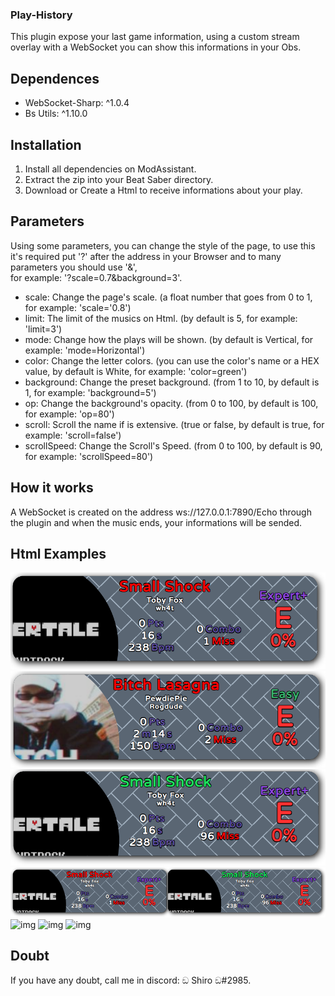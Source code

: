### Play-History
  This plugin expose your last game information, using a custom stream overlay with a WebSocket you can show this informations in your Obs. 

## Dependences
- WebSocket-Sharp: ^1.0.4
- Bs Utils: ^1.10.0

## Installation
  1. Install all dependencies on ModAssistant.
  2. Extract the zip into your Beat Saber directory.
  3. Download or Create a Html to receive informations about your play. 

## Parameters
  Using some parameters, you can change the style of the page, to use this it's required put '?' after the address in your Browser and to many parameters you should use '&',     
  for example: '?scale=0.7&background=3'. 
- scale: Change the page's scale. (a float number that goes from 0 to 1, for example: 'scale='0.8')
- limit: The limit of the musics on Html. (by default is 5, for example: 'limit=3')
- mode: Change how the plays will be shown. (by default is Vertical, for example: 'mode=Horizontal')
- color: Change the letter colors. (you can use the color's name or a HEX value, by default is White, for example: 'color=green')
- background: Change the preset background. (from 1 to 10, by default is 1, for example: 'background=5')
- op: Change the background's opacity. (from 0 to 100, by default is 100, for example: 'op=80')
- scroll: Scroll the name if is extensive. (true or false, by default is true, for example: 'scroll=false')
- scrollSpeed: Change the Scroll's Speed. (from 0 to 100, by default is 90, for example: 'scrollSpeed=80')

## How it works
  A WebSocket is created on the address ws://127.0.0.1:7890/Echo through the plugin and when the music ends, your informations will be sended.

## Html Examples
![img](https://github.com/PotetoShiro/Play-History/blob/main/Examples/1.png?raw=true)
![img](https://github.com/PotetoShiro/Play-History/blob/main/Examples/2.png?raw=true)
![img](https://github.com/PotetoShiro/Play-History/blob/main/Examples/3.png?raw=true)
![img](https://github.com/PotetoShiro/Play-History/blob/main/Examples/4.png?raw=true)
![img](https://github.com/PotetoShiro/Play-History/blob/main/Examples/5.png?raw=true)
![img](https://github.com/PotetoShiro/Play-History/blob/main/Examples/6.png?raw=true)
![img](https://github.com/PotetoShiro/Play-History/blob/main/Examples/7.png?raw=true)
  
## Doubt
  If you have any doubt, call me in discord: ඞ Shiro ඞ#2985.

